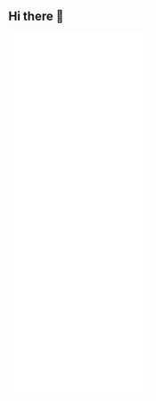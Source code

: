 ## Hi there 👋

<img src="https://github.com/04AR/04AR/blob/main/github-metrics.svg" width="50%" />

